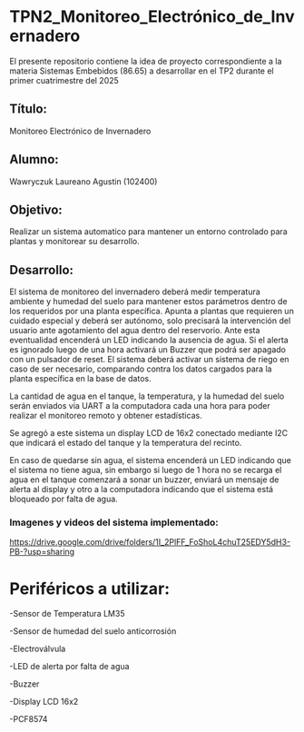 # TPN2_Monitoreo_Electrónico_de_Invernadero
El presente repositorio contiene la idea de proyecto correspondiente a la materia Sistemas Embebidos (86.65) a desarrollar en el TP2 durante el primer cuatrimestre del 2025

## Título:
Monitoreo Electrónico de Invernadero

## Alumno:
Wawryczuk Laureano Agustin (102400)

## Objetivo: 
Realizar un sistema automatico para mantener un entorno controlado para plantas y monitorear su desarrollo.

## Desarrollo:
El sistema de monitoreo del invernadero deberá medir temperatura ambiente y humedad del suelo para mantener estos parámetros dentro de los requeridos por una planta específica. 
Apunta a plantas que requieren un cuidado especial y deberá ser autónomo, solo precisará la intervención del usuario ante agotamiento del agua dentro del reservorio. Ante esta eventualidad encenderá un LED indicando la ausencia de agua. Si el alerta es ignorado luego de una hora activará un Buzzer que podrá ser apagado con un pulsador de reset.
El sistema deberá activar un sistema de riego en caso de ser necesario, comparando contra los datos cargados para la planta específica en la base de datos.

La cantidad de agua en el tanque, la temperatura, y la humedad del suelo serán enviados via UART a la computadora cada una hora para poder realizar el monitoreo remoto y obtener estadísticas.

Se agregó a este sistema un display LCD de 16x2 conectado mediante I2C que indicará el estado del tanque y la temperatura del recinto.

En caso de quedarse sin agua, el sistema encenderá un LED indicando que el sistema no tiene agua, sin embargo si luego de 1 hora no se recarga el agua en el tanque comenzará a sonar un buzzer, enviará un mensaje de alerta al display y otro a la computadora indicando que el sistema está bloqueado por falta de agua.

### Imagenes y videos del sistema implementado:
https://drive.google.com/drive/folders/1I_2PlFF_FoShoL4chuT25EDY5dH3-PB-?usp=sharing

# Periféricos a utilizar:

-Sensor de Temperatura LM35

-Sensor de humedad del suelo anticorrosión 

-Electroválvula

-LED de alerta por falta de agua

-Buzzer

-Display LCD 16x2

-PCF8574
